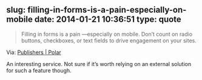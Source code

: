 slug: filling-in-forms-is-a-pain-especially-on-mobile
date: 2014-01-21 10:36:51
type: quote
---

> Filling in forms is a pain —especially on mobile. Don’t count on radio buttons, checkboxes, or text fields to drive engagement on your sites.

Via: [Publishers | Polar](http://polarb.com/publishers/)

 An interesting service. Not sure if it’s worth relying on an external solution for such a feature though.
